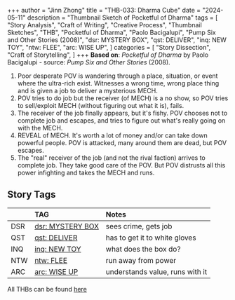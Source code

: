 +++
author = "Jinn Zhong"
title = "THB-033: Dharma Cube"
date = "2024-05-11"
description = "Thumbnail Sketch of Pocketful of Dharma"
tags = [
    "Story Analysis",
    "Craft of Writing",
    "Creative Process",
    "Thumbnail Sketches",
    "THB",
    "Pocketful of Dharma",
    "Paolo Bacigalupi",
    "Pump Six and Other Stories (2008)",
    "dsr: MYSTERY BOX",
    "qst: DELIVER",
    "inq: NEW TOY",
    "ntw: FLEE",
    "arc: WISE UP",
]
categories = [
    "Story Dissection",
    "Craft of Storytelling",
]
+++
**Based on**: _Pocketful of Dharma_ by Paolo Bacigalupi - source: _Pump Six and Other Stories_ (2008).

1. Poor desperate POV is wandering through a place, situation, or event where the ultra-rich exist. Witnesses a wrong time, wrong place thing and is given a job to deliver a mysterious MECH.
2. POV tries to do job but the receiver (of MECH) is a no show, so POV tries to sell/exploit MECH (without figuring out what it is), fails.
3. The receiver of the job finally appears, but it's fishy. POV chooses not to complete job and escapes, and tries to figure out what's really going on with the MECH.
4. REVEAL of MECH. It's worth a lot of money and/or can take down powerful people. POV is attacked, many around them are dead, but POV escapes.
5. The "real" receiver of the job (and not the rival faction) arrives to complete job. They take good care of the POV. But POV distrusts all this power infighting and takes the MECH and runs.

## Story Tags

| |TAG|Notes|
|:---|:---|:---|
|DSR|[dsr: MYSTERY BOX](https://journal.jinnzhong.com/tags/dsr-mystery-box/)|sees crime, gets job|
|QST|[qst: DELIVER](https://journal.jinnzhong.com/tags/qst-deliver/)|has to get it to white gloves|
|INQ|[inq: NEW TOY](https://journal.jinnzhong.com/tags/inq-new-toy/)|what does the box do?|
|NTW|[ntw: FLEE](https://journal.jinnzhong.com/tags/ntw-flee/)|run away from power|
|ARC|[arc: WISE UP](https://journal.jinnzhong.com/tags/arc-wise-up/)|understands value, runs with it|

All THBs can be found [here](https://journal.jinnzhong.com/tags/thb/)
